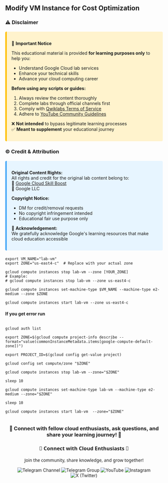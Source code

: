 ## Modify VM Instance for Cost Optimization



### ⚠️ **Disclaimer**  

<div style="background-color: #fff3cd; padding: 15px; border-left: 5px solid #ffc107; border-radius: 4px; margin: 20px 0;">

📌 **Important Notice**  

This educational material is provided **for learning purposes only** to help you:  
- Understand Google Cloud lab services  
- Enhance your technical skills  
- Advance your cloud computing career  

**Before using any scripts or guides:**  
1. Always review the content thoroughly  
2. Complete labs through official channels first  
3. Comply with [Qwiklabs Terms of Service](https://www.qwiklabs.com/terms_of_service)  
4. Adhere to [YouTube Community Guidelines](https://www.youtube.com/howyoutubeworks/policies/community-guidelines/)  

❌ **Not intended** to bypass legitimate learning processes  
✅ **Meant to supplement** your educational journey  

</div>



### © **Credit & Attribution**  

<div style="background-color: #e7f5ff; padding: 15px; border-left: 5px solid #4dabf7; border-radius: 4px; margin: 20px 0;">

**Original Content Rights:**  
All rights and credit for the original lab content belong to:  
🔹 [Google Cloud Skill Boost](https://www.cloudskillsboost.google/)  
🔹 Google LLC  

**Copyright Notice:**  
- DM for credit/removal requests  
- No copyright infringement intended  
- Educational fair use purpose only  

🙏 **Acknowledgement:**  
We gratefully acknowledge Google's learning resources that make cloud education accessible  

</div>

```
export VM_NAME="lab-vm"
export ZONE="us-east4-c"  # Replace with your actual zone

gcloud compute instances stop lab-vm --zone [YOUR_ZONE]
# Example:
# gcloud compute instances stop lab-vm --zone us-east4-c

gcloud compute instances set-machine-type $VM_NAME --machine-type e2-medium --zone $ZONE

gcloud compute instances start lab-vm --zone us-east4-c

```
#### If you get error run 

```

gcloud auth list

export ZONE=$(gcloud compute project-info describe --format="value(commonInstanceMetadata.items[google-compute-default-zone])")

export PROJECT_ID=$(gcloud config get-value project)

gcloud config set compute/zone "$ZONE"

gcloud compute instances stop lab-vm --zone="$ZONE"

sleep 10

gcloud compute instances set-machine-type lab-vm --machine-type e2-medium --zone="$ZONE"

sleep 10

gcloud compute instances start lab-vm  --zone="$ZONE"


```


<div align="center">

<h3>🌟 Connect with fellow cloud enthusiasts, ask questions, and share your learning journey! 🌟</h3>

<div align="center">

<h3 style="font-family: 'Segoe UI', sans-serif; color: linear-gradient(90deg, #4F46E5, #E114E5);">🌟 Connect with Cloud Enthusiasts 🌟</h3>
<p style="font-family: 'Segoe UI', sans-serif;">Join the community, share knowledge, and grow together!</p>

<!-- Telegram Channel -->
<a href="https://t.me/+gBcgRTlZLyM4OGI1" target="_blank" style="text-decoration: none;">
  <img src="https://img.shields.io/badge/-Join_Telegram_Channel-2CA5E0?style=for-the-badge&logo=telegram&logoColor=white&labelColor=2CA5E0&color=white&gradient=linear-gradient(90deg, #2CA5E0, #2488C8)" alt="Telegram Channel"/>
</a>

<!-- Telegram Group -->
<a href="https://t.me/+RujS6mqBFawzZDFl" target="_blank" style="text-decoration: none;">
  <img src="https://img.shields.io/badge/-Join_Telegram_Group-2CA5E0?style=for-the-badge&logo=telegram&logoColor=white&labelColor=2CA5E0&color=white&gradient=linear-gradient(90deg, #2CA5E0, #2488C8)" alt="Telegram Group"/>
</a>

<!-- YouTube -->
<a href="https://www.youtube.com/@drabhishek.5460?sub_confirmation=1" target="_blank" style="text-decoration: none;">
  <img src="https://img.shields.io/badge/-Subscribe_YouTube-FF0000?style=for-the-badge&logo=youtube&logoColor=white&labelColor=FF0000&color=white&gradient=linear-gradient(90deg, #FF0000, #CC0000)" alt="YouTube"/>
</a>

<!-- Instagram -->
<a href="https://www.instagram.com/drabhishek.5460/" target="_blank" style="text-decoration: none;">
  <img src="https://img.shields.io/badge/-Follow_Instagram-E4405F?style=for-the-badge&logo=instagram&logoColor=white&labelColor=E4405F&color=white&gradient=linear-gradient(90deg, #E4405F, #C13584)" alt="Instagram"/>
</a>

<!-- X (Twitter) -->
<a href="https://x.com/DAbhishek5460" target="_blank" style="text-decoration: none;">
  <img src="https://img.shields.io/badge/-Follow_X-000000?style=for-the-badge&logo=x&logoColor=white&labelColor=000000&color=white&gradient=linear-gradient(90deg, #000000, #2D2D2D)" alt="X (Twitter)"/>
</a>

</div>
